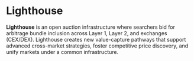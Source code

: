 # Lighthouse

**Lighthouse** is an open auction infrastructure where searchers bid for arbitrage bundle inclusion across Layer 1, Layer 2, and exchanges (CEX/DEX). Lighthouse creates new value-capture pathways that support advanced cross-market strategies, foster competitive price discovery, and unify markets under a common infrastructure.

